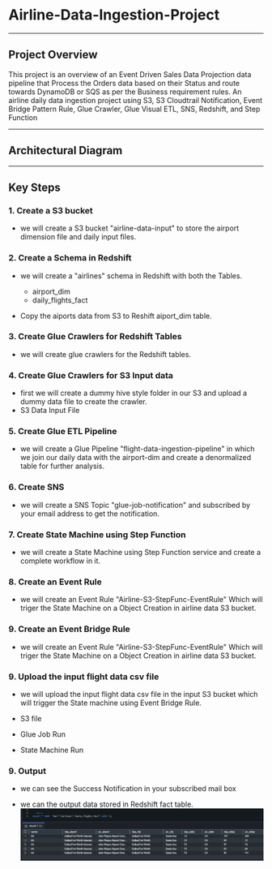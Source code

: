 # Airline-Data-Ingestion-Project
***
## Project Overview
This project is an overview of an Event Driven Sales Data Projection data pipeline that Process the Orders data based on their Status and route towards DynamoDB or SQS as per the Business requirement rules.
An airline daily data ingestion project using S3, S3 Cloudtrail Notification, Event Bridge Pattern Rule, Glue Crawler, Glue Visual ETL, SNS, Redshift, and Step Function

***

## Architectural Diagram


***

## Key Steps
### 1. Create a S3 bucket
- we will create a S3 bucket "airline-data-input" to store the airport dimension file and daily input files.



### 2. Create a Schema in Redshift
- we will create a "airlines" schema in Redshift with both the Tables.
    - airport_dim
    - daily_flights_fact

- Copy the aiports data from S3 to Reshift aiport_dim table.



### 3. Create Glue Crawlers for Redshift Tables
- we will create glue crawlers for the Redshift tables.


### 4. Create Glue Crawlers for S3 Input data
- first we will create a dummy hive style folder in our S3 and upload a dummy data file to create the crawler.
- S3 Data Input File


### 5. Create Glue ETL Pipeline
- we will create a Glue Pipeline "flight-data-ingestion-pipeline" in which we join our daily data with the airport-dim and create a denormalized table for further analysis.


### 6. Create SNS
- we will create a SNS Topic "glue-job-notification" and subscribed by your email address to get the notification.



### 7. Create State Machine using Step Function
- we will create a State Machine using Step Function service and create a complete workflow in it. 


### 8. Create an Event Rule
- we will create an Event Rule "Airline-S3-StepFunc-EventRule" Which will triger the State Machine on a Object Creation in airline data S3 bucket.


### 9. Create an Event Bridge Rule
- we will create an Event Rule "Airline-S3-StepFunc-EventRule" Which will triger the State Machine on a Object Creation in airline data S3 bucket.


### 9. Upload the input flight data csv file 
- we will upload the input flight data csv file in the input S3 bucket which will trigger the State machine using Event Bridge Rule.
- S3 file

- Glue Job Run

- State Machine Run


### 9. Output
- we can see the Success Notification in your subscribed mail box 



- we can the output data stored in Redshift fact table.
![factData](https://github.com/yash872/Airline-Data-Ingestion-Project/blob/main/Images/factData.JPG)
